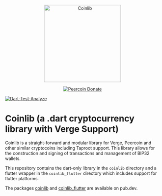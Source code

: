 <p align="center">
  <img
    src="https://raw.githubusercontent.com/peercoin/coinlib/master/logo.svg"
    alt="Coinlib"
    width="250px"
  >
</p>

<p align="center">
  <a href="https://chainz.cryptoid.info/ppc/address.dws?p77CZFn9jvg9waCzKBzkQfSvBBzPH1nRre">
    <img src="https://badgen.net/badge/peercoin/Donate/green?icon=https://raw.githubusercontent.com/peercoin/media/84710cca6c3c8d2d79676e5260cc8d1cd729a427/Peercoin%202020%20Logo%20Files/01.%20Icon%20Only/Inside%20Circle/Transparent/Green%20Icon/peercoin-icon-green-transparent.svg" alt="Peercoin Donate">
  </a>
</p>
  
[![Dart-Test-Analyze](https://github.com/vergecurrency/coinlib/actions/workflows/dart-test-analyze.yml/badge.svg?branch=master)](https://github.com/vergecurrency/coinlib/actions/workflows/dart-test-analyze.yml)


# Coinlib (a .dart cryptocurrency library with Verge Support)

Coinlib is a straight-forward and modular library for Verge, Peercoin and other 
similar cryptocoins including Taproot support. This library allows for the 
construction and signing of transactions and management of BIP32 wallets.

This repository contains the dart-only library in the `coinlib` directory and a
flutter wrapper in the `coinlib_flutter` directory which includes support for
flutter platforms.

The packages [coinlib](https://pub.dev/packages/coinlib) and
[coinlib_flutter](https://pub.dev/packages/coinlib_flutter) are available on
pub.dev.

